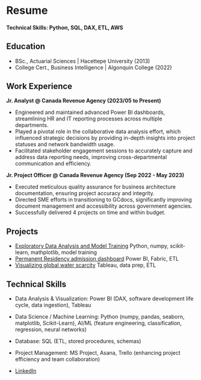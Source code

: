 # Resume

#### Technical Skills: Python, SQL, DAX, ETL, AWS

## Education
- BSc., Actuarial Sciences | Hacettepe University (2013)
- College Cert., Business Intelligence | Algonquin College (2022)

## Work Experience
**Jr. Analyst @ Canada Revenue Agency (2023/05 to Present)**
- Engineered and maintained advanced Power BI dashboards, streamlining HR and IT reporting processes 
across multiple departments.  
- Played a pivotal role in the collaborative data analysis effort, which influenced strategic decisions by providing 
in-depth insights into project statuses and network bandwidth usage. 
- Facilitated stakeholder engagement sessions to accurately capture and address data reporting needs, 
improving cross-departmental communication and efficiency. 

**Jr. Project Officer @ Canada Revenue Agency (Sep 2022 - May 2023)** 
- Executed meticulous quality assurance for business architecture documentation, ensuring project accuracy and 
integrity. 
- Directed SME efforts in transitioning to GCdocs, significantly improving document management and 
accessibility across government agencies. 
- Successfully delivered 4 projects on time and within budget.

## Projects
- [Exploratory Data Analysis and Model Training](https://github.com/LegateG/expdataanalysis) Python, numpy, scikit-learn, mathplotlib, model training 
- [Permanent Residency admission dashboard](https://app.fabric.microsoft.com/view?r=eyJrIjoiOWU0NGQ5ODQtYmE2NC00NzgwLTllYjEtYzQyNzI4YWQ1OGU0IiwidCI6IjdjMDFkZWNlLTcwNzUtNGM3OC04MWE0LWMyMGEyODYxMzlkZSIsImMiOjF9) Power BI, Fabric, ETL 
- [Visualizing global water scarcity](https://public.tableau.com/app/profile/gorkem.bayar/viz/WaterScarcityAroundtheGlobe/Story) Tableau, data prep, ETL 

## Technical Skills 
- Data Analysis & Visualization: Power BI (DAX, software development life cycle, data ingestion), Tableau 
- Data Science / Machine Learning: Python (numpy, pandas, seaborn, matplotlib, Scikit-Learn), AI/ML (feature 
engineering, classification, regression, neural networks) 
- Database: SQL (ETL, stored procedures, schemas) 
- Project Management: MS Project, Asana, Trello (enhancing project efficiency and team collaboration) 

- [LinkedIn](https://www.linkedin.com/in/gorkemb/)